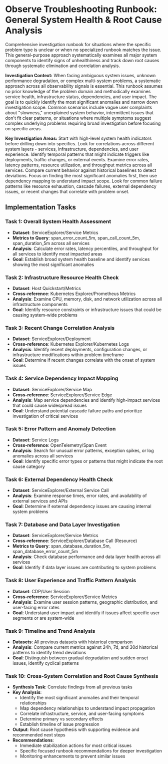 # Observe Troubleshooting Runbook: General System Health & Root Cause Analysis

Comprehensive investigation runbook for situations where the specific problem type is unclear or when no specialized runbook matches the issue. This general-purpose approach systematically examines all major system components to identify signs of unhealthiness and track down root causes through systematic elimination and correlation analysis.

**Investigation Context:** When facing ambiguous system issues, unknown performance degradation, or complex multi-system problems, a systematic approach across all observability signals is essential. This runbook assumes no prior knowledge of the problem domain and methodically examines service health, infrastructure status, dependencies, and user impact. The goal is to quickly identify the most significant anomalies and narrow down investigation scope. Common scenarios include vague user complaints about "slowness," unexplained system behavior, intermittent issues that don't fit clear patterns, or situations where multiple symptoms suggest complex underlying problems requiring broad investigation before focusing on specific areas.

**Key Investigation Areas:** Start with high-level system health indicators before drilling down into specifics. Look for correlations across different system layers - services, infrastructure, dependencies, and user experience. Identify temporal patterns that might indicate triggers like deployments, traffic changes, or external events. Examine error rates, latency patterns, resource utilization, and throughput metrics across all services. Compare current behavior against historical baselines to detect deviations. Focus on finding the most significant anomalies first, then use dependency mapping to understand impact scope. Look for common failure patterns like resource exhaustion, cascade failures, external dependency issues, or recent changes that correlate with problem onset.

## Implementation Tasks

### Task 1: Overall System Health Assessment
- **Dataset**: ServiceExplorer/Service Metrics
- **Metrics to Query**: span_error_count_5m, span_call_count_5m, span_duration_5m across all services
- **Analysis**: Calculate error rates, latency percentiles, and throughput for all services to identify most impacted areas
- **Goal**: Establish broad system health baseline and identify services showing the most significant anomalies

### Task 2: Infrastructure Resource Health Check
- **Dataset**: Host Quickstart/Metrics
- **Cross-reference**: Kubernetes Explorer/Prometheus Metrics
- **Analysis**: Examine CPU, memory, disk, and network utilization across all infrastructure components
- **Goal**: Identify resource constraints or infrastructure issues that could be causing system-wide problems

### Task 3: Recent Change Correlation Analysis
- **Dataset**: ServiceExplorer/Deployment
- **Cross-reference**: Kubernetes Explorer/Kubernetes Logs
- **Analysis**: Identify recent deployments, configuration changes, or infrastructure modifications within problem timeframe
- **Goal**: Determine if recent changes correlate with the onset of system issues

### Task 4: Service Dependency Impact Mapping
- **Dataset**: ServiceExplorer/Service Map
- **Cross-reference**: ServiceExplorer/Service Edge
- **Analysis**: Map service dependencies and identify high-impact services that could cause widespread issues
- **Goal**: Understand potential cascade failure paths and prioritize investigation of critical services

### Task 5: Error Pattern and Anomaly Detection
- **Dataset**: Service Logs
- **Cross-reference**: OpenTelemetry/Span Event
- **Analysis**: Search for unusual error patterns, exception spikes, or log anomalies across all services
- **Goal**: Identify specific error types or patterns that might indicate the root cause category

### Task 6: External Dependency Health Check
- **Dataset**: ServiceExplorer/External Service Call
- **Analysis**: Examine response times, error rates, and availability of external services and APIs
- **Goal**: Determine if external dependency issues are causing internal system problems

### Task 7: Database and Data Layer Investigation
- **Dataset**: ServiceExplorer/Service Metrics
- **Cross-reference**: ServiceExplorer/Database Call (Resource)
- **Metrics to Query**: span_database_duration_5m, span_database_error_count_5m
- **Analysis**: Check database performance and data layer health across all services
- **Goal**: Identify if data layer issues are contributing to system problems

### Task 8: User Experience and Traffic Pattern Analysis
- **Dataset**: CDP/User Session
- **Cross-reference**: ServiceExplorer/Service Metrics
- **Analysis**: Examine user session patterns, geographic distribution, and user-facing error rates
- **Goal**: Understand user impact and identify if issues affect specific user segments or are system-wide

### Task 9: Timeline and Trend Analysis
- **Datasets**: All previous datasets with historical comparison
- **Analysis**: Compare current metrics against 24h, 7d, and 30d historical patterns to identify trend deviations
- **Goal**: Distinguish between gradual degradation and sudden onset issues, identify cyclical patterns

### Task 10: Cross-System Correlation and Root Cause Synthesis
- **Synthesis Task**: Correlate findings from all previous tasks
- **Key Analysis**:
  - Identify the most significant anomalies and their temporal relationships
  - Map dependency relationships to understand impact propagation
  - Correlate infrastructure, service, and user-facing symptoms
  - Determine primary vs secondary effects
  - Establish timeline of issue progression
- **Output**: Root cause hypothesis with supporting evidence and recommended next steps
- **Recommendations**: 
  - Immediate stabilization actions for most critical issues
  - Specific focused runbook recommendations for deeper investigation
  - Monitoring enhancements to prevent similar issues